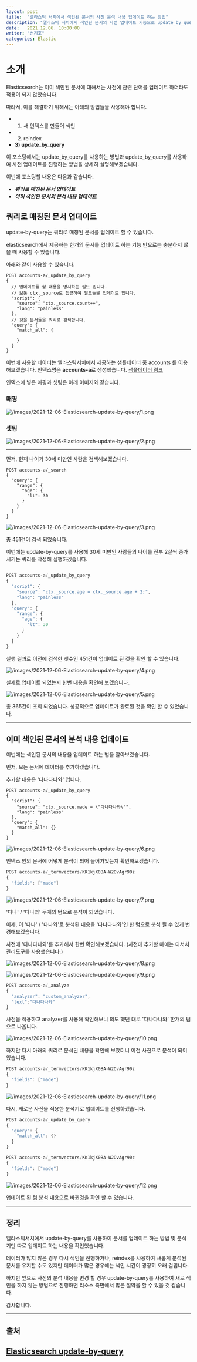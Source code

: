```yaml
---
layout: post
title:  "엘라스틱 서치에서 색인된 문서의 사전 분석 내용 업데이트 하는 방법"
description: "엘라스틱 서치에서 색인된 문서의 사전 업데이트 기능으로 update_by_query를 사용하는 방법을 소개합니다"
date:   2021.12.06. 10:00:00
writer: "선지호"
categories: Elastic
---
```

# 소개

Elasticsearch는 이미 색인된 문서에 대해서는 사전에 관련 단어를 업데이트 하더라도 적용이 되지 않았습니다.

따라서, 이를 해결하기 위해서는 아래의 방법들을 사용해야 합니다.

- 1) 새 인덱스를 만들어 색인
- 2) reindex
- **3) update_by_query**

이 포스팅에서는 update_by_query를 사용하는 방법과 update_by_query를 사용하여 사전 업데이트를 진행하는 방법을 상세히 설명해보겠습니다.



이번에 포스팅할 내용은 다음과 같습니다.

- **_쿼리로 매칭된 문서 업데이트_**
- **_이미 색인된 문서의 분석 내용 업데이트_**

## 쿼리로 매칭된 문서 업데이트

update-by-query는 쿼리로 매칭된 문서를 업데이트 할 수 있습니다.

elasticsearch에서 제공하는 한개의 문서를 업데이트 하는 기능 만으로는 충분하지 않을 때 사용할 수 있습니다.

아래와 같이 사용할 수 있습니다.

```JSX
POST accounts-a/_update_by_query
{
  // 업데이트를 할 내용을 명시하는 필드 입니다.
  // 보통 ctx._source로 접근하여 필드들을 업데이트 합니다.
  "script": {   
    "source": "ctx._source.count++",
    "lang": "painless"
  },
  // 찾을 문서들을 쿼리로 검색합니다.
  "query": {
    "match_all": {
      
    }
  }
}
```

이번에 사용할 데이터는 엘라스틱서치에서 제공하는 샘플데이터 중 accounts 를 이용해보겠습니다.
인덱스명은 **accounts-a**로 생성했습니다. [샘플데이터 링크](https://www.elastic.co/guide/kr/kibana/current/tutorial-load-dataset.html, "sample data")

인덱스에 넣은 매핑과 셋팅은 아래 이미지와 같습니다.

### 매핑
![/images/2021-12-06-Elasticsearch-update-by-query/1.png](/images/2021-12-06-Elasticsearch-update-by-query/1.png)

### 셋팅
![/images/2021-12-06-Elasticsearch-update-by-query/2.png](/images/2021-12-06-Elasticsearch-update-by-query/2.png)

---

먼저, 현재 나이가 30세 미만인 사람을 검색해보겠습니다.

```
POST accounts-a/_search
{
  "query": {
    "range": {
      "age": {
        "lt": 30
      }
    }
  }
}
```

![/images/2021-12-06-Elasticsearch-update-by-query/3.png](/images/2021-12-06-Elasticsearch-update-by-query/3.png)

총 451건이 검색 되었습니다.

이번에는 update-by-query를 사용해 30세 미만인 사람들의 나이를 전부 2살씩 증가시키는 쿼리를 작성해 실행하겠습니다.

```jsx

POST accounts-a/_update_by_query
{
  "script": {
    "source": "ctx._source.age = ctx._source.age + 2;",
    "lang": "painless"
  }, 
  "query": {
    "range": {
      "age": {
        "lt": 30
      }
    }
  }
}
```

실행 결과로 이전에 검색한 갯수인 451건이 업데이트 된 것을 확인 할 수 있습니다.

![/images/2021-12-06-Elasticsearch-update-by-query/4.png](/images/2021-12-06-Elasticsearch-update-by-query/4.png)

실제로 업데이트 되었는지 한번 내용을 확인해 보겠습니다.

![/images/2021-12-06-Elasticsearch-update-by-query/5.png](/images/2021-12-06-Elasticsearch-update-by-query/5.png)

총 365건이 조회 되었습니다. 성공적으로 업데이트가 완료된 것을 확인 할 수 있었습니다.

---

## 이미 색인된 문서의 분석 내용 업데이트 

이번에는 색인된 문서의 내용을 업데이트 하는 법을 알아보겠습니다.

먼저, 모든 문서에 데이터를 추가하겠습니다.

추가할 내용은 '다나다나와' 입니다.

```
POST accounts-a/_update_by_query
{
  "script": {
    "source": "ctx._source.made = \"다나다나와\"",
    "lang": "painless"
  }, 
  "query": {
    "match_all": {}
  }
}
```

![/images/2021-12-06-Elasticsearch-update-by-query/6.png](/images/2021-12-06-Elasticsearch-update-by-query/6.png)

인덱스 안의 문서에 어떻게 분석이 되어 들어가있는지 확인해보겠습니다.

```jsx
POST accounts-a/_termvectors/KK1kjX0BA-W2OvAgr90z
{
  "fields": ["made"]
}
```

![/images/2021-12-06-Elasticsearch-update-by-query/7.png](/images/2021-12-06-Elasticsearch-update-by-query/7.png)

'다나' / '다나와' 두개의 텀으로 분석이 되었습니다.

이제, 이 '다나' / '다나와'로 분석된 내용을 '다나다나와'인 한 텀으로 분석 될 수 있게 변경해보겠습니다.

사전에 '다나다나와'를 추가해서 한번 확인해보겠습니다. (사전에 추가할 때에는 디서치 관리도구를 사용했습니다.)

![/images/2021-12-06-Elasticsearch-update-by-query/8.png](/images/2021-12-06-Elasticsearch-update-by-query/8.png)

![/images/2021-12-06-Elasticsearch-update-by-query/9.png](/images/2021-12-06-Elasticsearch-update-by-query/9.png)

```jsx
POST accounts-a/_analyze
{
  "analyzer": "custom_analyzer",
  "text":"다나다나와"
}
```

사전을 적용하고 analyzer를 사용해 확인해보니 의도 했던 대로 '다나다나와' 한개의 텀으로 나옵니다.

![/images/2021-12-06-Elasticsearch-update-by-query/10.png](/images/2021-12-06-Elasticsearch-update-by-query/10.png)

하지만 다시 아래의 쿼리로 분석된 내용을 확인해 보았더니 이전 사전으로 분석이 되어 있습니다.

```jsx
POST accounts-a/_termvectors/KK1kjX0BA-W2OvAgr90z
{
  "fields": ["made"]
}
```

![/images/2021-12-06-Elasticsearch-update-by-query/11.png](/images/2021-12-06-Elasticsearch-update-by-query/11.png)

다시, 새로운 사전을 적용한 분석기로 업데이트를 진행하겠습니다.

```jsx
POST accounts-a/_update_by_query
{
  "query": {
    "match_all": {}
  }
}

POST accounts-a/_termvectors/KK1kjX0BA-W2OvAgr90z
{
  "fields": ["made"]
}
```

![/images/2021-12-06-Elasticsearch-update-by-query/12.png](/images/2021-12-06-Elasticsearch-update-by-query/12.png)

업데이트 된 텀 분석 내용으로 바뀐것을 확인 할 수 있습니다.

---

## 정리

엘라스틱서치에서 update-by-query를 사용하여 문서를 업데이트 하는 방법 및 분석기만 따로 업데이트 하는 내용을 확인했습니다.

데이터가 많지 않은 경우 다시 색인을 진행하거나, reindex를 사용하여 새롭게 분석된 문서를 유지할 수도 있지만 데이터가 많은 경우에는 색인 시간이 굉장히 오래 걸립니다.

하지만 앞으로 사전의 분석 내용을 변경 할 경우 update-by-query를 사용하여 새로 색인을 하지 않는 방법으로 진행하면 리소스 측면에서 많은 절약을 할 수 있을 것 같습니다.

감사합니다.

--- 
## 출처
[Elasticsearch update-by-query](https://www.elastic.co/guide/en/elasticsearch/reference/current/docs-update-by-query.html)
---
